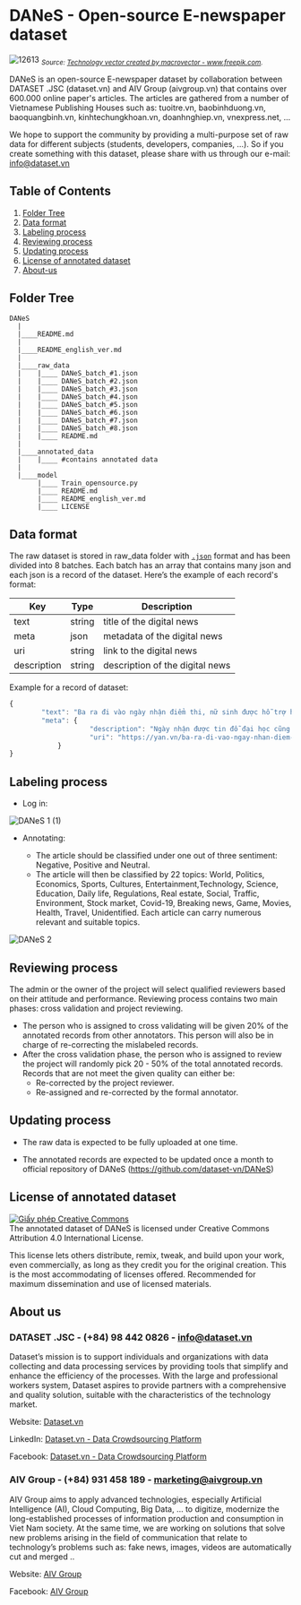 # DANeS - Open-source E-newspaper dataset
![12613](https://user-images.githubusercontent.com/94349957/143620522-2b417ece-2482-4475-a261-120af096cb0d.jpg)
*<sub>Source: <a href="https://www.freepik.com/vectors/technology">Technology vector created by macrovector - www.freepik.com</a>.</sub>*


DANeS is an open-source E-newspaper dataset by collaboration between DATASET .JSC (dataset.vn) and AIV Group (aivgroup.vn) that contains over 600.000 online paper's articles. The articles are gathered from a number of Vietnamese Publishing Houses such as: tuoitre.vn, baobinhduong.vn, baoquangbinh.vn, kinhtechungkhoan.vn, doanhnghiep.vn, vnexpress.net, ...

We hope to support the community by providing a multi-purpose set of raw data for different subjects (students, developers, companies, …). So if you create something with this dataset, please share with us through our e-mail: info@dataset.vn



<!-- TABLE OF CONTENTS -->
## Table of Contents
  <ol>
    <li><a href="#folder-tree">Folder Tree</a></li>
    <li><a href="#data-format">Data format</a>
    <li><a href="#labeling-process">Labeling process</a></li>
    <li><a href="#reviewing-process">Reviewing process</a></li>
    <li><a href="#updating-process">Updating process</a></li>
    <li><a href="#license-of-annotated-dataset">License of annotated dataset</a></li>
    <li><a href="#about-us">About-us</a></li>
  </ol>
</details>

## Folder Tree
	DANeS
	  |
	  |____README.md
	  |
	  |____README_english_ver.md
	  |
	  |____raw_data
	  |	   |____ DANeS_batch_#1.json
	  |	   |____ DANeS_batch_#2.json
	  |	   |____ DANeS_batch_#3.json
	  |	   |____ DANeS_batch_#4.json
	  |	   |____ DANeS_batch_#5.json
	  |	   |____ DANeS_batch_#6.json
	  |	   |____ DANeS_batch_#7.json
	  |	   |____ DANeS_batch_#8.json
	  |	   |____ README.md
	  |
	  |____annotated_data
	  |	   |____ #contains annotated data
	  |
	  |____model
		   |____ Train_opensource.py
		   |____ README.md
		   |____ README_english_ver.md
		   |____ LICENSE
 
## Data format
The raw dataset is stored in raw_data folder with [`.json`](https://www.json.org) format and has been divided into 8 batches. Each batch has an array that contains many json and each json is a record of the dataset. Here’s the example of each record's format:

| Key          | Type                   | Description                                  |
| ------------ | -----------------------| -------------------------------------------- |
| text         | string                 | title of the digital news                    |
| meta         | json                   | metadata of the digital news                 |
| uri          | string                 | link to the digital news                     |
| description  | string                 | description of the digital news              |

Example for a record of dataset:
```javascript
{
        "text": "Ba ra đi vào ngày nhận điểm thi, nữ sinh được hỗ trợ học phí",
        "meta": {
            		"description": "Ngày nhận được tin đỗ đại học cũng là lúc bố mất vì Covid-19, L.A dường như gục ngã. Thế nhưng, bên cạnh em đã có các mạnh thường quân hỏi han, hỗ trợ về kinh tế.",
            		"uri": "https://yan.vn/ba-ra-di-vao-ngay-nhan-diem-thi-nu-sinh-duoc-ho-tro-hoc-phi-277328.html"
        	}
}
``` 
 
## Labeling process
- Log in:

![DANeS 1 (1)](https://user-images.githubusercontent.com/94349957/144125798-d2ae5738-df36-4ca2-a1a3-778fd7dd5dd7.gif)

- Annotating:

	+ The article should be classified under one out of three sentiment: Negative, Positive and Neutral. 
	+ The article will then be classified by 22 topics: World, Politics, Economics, Sports, Cultures, Entertainment,Technology, Science, Education, Daily life, Regulations, Real estate, Social, Traffic, Environment, Stock market, Covid-19, Breaking news, Game, Movies, Health, Travel, Unidentified. Each article can carry numerous relevant and suitable topics. 

![DANeS 2](https://user-images.githubusercontent.com/94349957/144266113-511ad9c8-6f06-42a6-84be-dd23f7f2b9fa.gif)

## Reviewing process

The admin or the owner of the project will select qualified reviewers based on their attitude and performance. Reviewing process contains two main phases: cross validation and project reviewing.
  - The person who is assigned to cross validating will be given 20% of the annotated records from other annotators. This person will also be in charge of re-correcting the mislabeled records.
  - After the cross validation phase, the person who is assigned to review the project will randomly pick 20 - 50% of the total annotated records. Records that are not meet the given quality can either be:
       + Re-corrected by the project reviewer.
       + Re-assigned and re-corrected by the formal annotator.

## Updating process

- The raw data is expected to be fully uploaded at one time.

- The annotated records are expected to be updated once a month to official repository of DANeS (https://github.com/dataset-vn/DANeS)


## License of annotated dataset

<a rel="license" href="http://creativecommons.org/licenses/by/4.0/"><img alt="Giấy phép Creative Commons " style="border-width:0" src="https://i.creativecommons.org/l/by/4.0/88x31.png" /></a><br />
The annotated dataset of DANeS is licensed under Creative Commons Attribution 4.0 International License.

This license lets others distribute, remix, tweak, and build upon your work, even commercially, as long as they credit you for the original creation. This is the most accommodating of licenses offered. Recommended for maximum dissemination and use of licensed materials.

## About us

### DATASET .JSC - (+84) 98 442 0826 - info@dataset.vn

Dataset’s mission is to support individuals and organizations with data collecting and data processing services by providing tools that simplify and enhance the efficiency of the processes. With the large and professional workers system, Dataset aspires to provide partners with a comprehensive and quality solution, suitable with the characteristics of the technology market.

Website: [Dataset.vn](http://dataset.vn)

LinkedIn: [Dataset.vn - Data Crowdsourcing Platform](https://www.linkedin.com/company/dataset-vn/about/)

Facebook: [Dataset.vn - Data Crowdsourcing Platform](https://www.facebook.com/dataset.vn)

### AIV Group - (+84) 931 458 189 - marketing@aivgroup.vn

AIV Group aims to apply advanced technologies, especially Artificial Intelligence (AI), Cloud Computing, Big Data, … to digitize, modernize the long-established processes of information production and consumption in Viet Nam society. At the same time, we are working on solutions that solve new problems arising in the field of communication that relate to technology’s problems such as: fake news, images, videos are automatically cut and merged ..

Website: [AIV Group](https://aivgroup.vn/)

Facebook: [AIV Group](https://www.facebook.com/aivgroup.jsc/)


